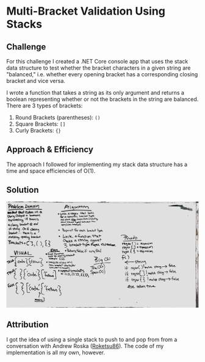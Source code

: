 # Multi-Bracket Validation Using Stacks

## Challenge

For this challenge I created a .NET Core console app that uses the stack data structure to test whether the bracket characters in a given string are "balanced," i.e. whether every opening bracket has a corresponding closing bracket and vice versa.

I wrote a function that takes a string as its only argument and returns a boolean representing whether or not the brackets in the string are balanced. There are 3 types of brackets:

1. Round Brackets (parentheses): `()`
2. Square Brackets: `[]`
3. Curly Brackets: `{}`

## Approach & Efficiency

The approach I followed for implementing my stack data structure has a time and space efficiencies of O(1).

## Solution

![Whiteboard Planning](https://github.com/amjcurtis/data-structures-and-algorithms/blob/fifo_animal_shelter/assets/multi_bracket_validation.JPG)

## Attribution

I got the idea of using a single stack to push to and pop from from a conversation with Andrew Roska ([Roketsu86](https://github.com/Roketsu86)). The code of my implementation is all my own, however. 
